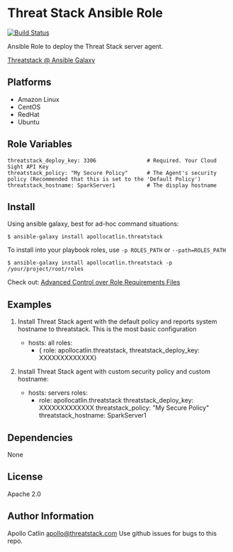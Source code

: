 Threat Stack Ansible Role
=========

[![Build Status](https://travis-ci.org/threatstack/threatstack-ansible.svg?branch=master)][travis]

[travis]: https://travis-ci.org/threatstack/threatstack-ansible

Ansible Role to deploy the Threat Stack server agent.

[Threatstack @ Ansible Galaxy](https://galaxy.ansible.com/list#/roles/3018)

Platforms
---------

* Amazon Linux
* CentOS
* RedHat
* Ubuntu

Role Variables
--------------
	threatstack_deploy_key: 3306				# Required. Your Cloud Sight API Key
	threatstack_policy: "My Secure Policy"    	# The Agent's security policy (Recommended that this is set to the 'Default Policy')
	threatstack_hostname: SparkServer1      	# The display hostname

Install
----------------
Using ansible galaxy, best for ad-hoc command situations:

	$ ansible-galaxy install apollocatlin.threatstack

To install into your playbook roles, use `-p ROLES_PATH` or `--path=ROLES_PATH`

	$ ansible-galaxy install apollocatlin.threatstack -p /your/project/root/roles

Check out: [Advanced Control over Role Requirements Files](http://docs.ansible.com/galaxy.html#advanced-control-over-role-requirements-files)


Examples
----------------
1) Install Threat Stack agent with the default policy and reports system hostname to threatstack. This is the most basic configuration

	- hosts: all
      roles:
         - { role: apollocatlin.threatstack, threatstack_deploy_key: XXXXXXXXXXXXX}

2) Install Threat Stack agent with custom security policy and custom hostname:

    - hosts: servers
      roles:
    	- role: apollocatlin.threatstack
      	  threatstack_deploy_key: XXXXXXXXXXXXX
      	  threatstack_policy: "My Secure Policy"
      	  threatstack_hostname: SparkServer1

Dependencies
------------

None

License
-------

Apache 2.0

Author Information
------------------
Apollo Catlin <apollo@threatstack.com>
Use github issues for bugs to this repo.
